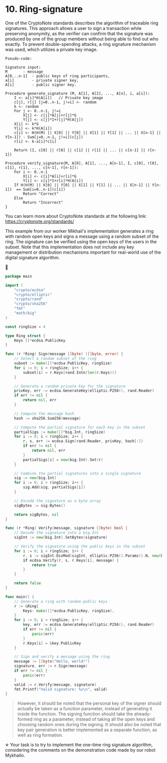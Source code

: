 # 10. Ring-signature
One of the CryptoNote standards describes the algorithm of traceable ring signatures. This approach allows a user
to sign a transaction while preserving anonymity, as the verifier can confirm that the signature was produced by
one of the group members without being able to find out who exactly. To prevent double-spending attacks, a ring
signature mechanism was used, which utilizes a private key image.

```
Pseudo-code:

Signature input:
M 		- message
A[0...n-1] 	- public keys of ring participants,
а[i]		- private signer key,
А[i] 		- public signer key.

Procedure generate_signature (M, A[1], A[2], ..., A[n], i, a[i]):
	I <- a[i]*H(A[i])	// Private key image
    c[j], r[j] [j=0..n-1, j!=i] <- random
    k <- random
    For j <- 0..n-1, j!=i
		X[j] <- c[j]*A[j]+r[j]*G
		Y[j] <- c[j]*I+r[j]*H(A[j])
    X[i] <- k*G
    Y[i] <- k*H(A[i])
    c[i] <- H(H(M) || X[0] || Y[0] || X[1] || Y[1] || ... || X[n-1] || Y[n-1]) - Sum[j=0..n-1, j!=i](c[j])
    r[i] <- k-a[i]*c[i]

    Return (I, c[0] || r[0] || c[1] || r[1] || ... || c[n-1] || r[n-1])

Procedure verify_signature(M, A[0], A[1], ..., A[n-1], I, c[0], r[0], c[1], r[1], ..., c[n-1], r[n-1]):
    For i <- 0..n-1
		X[i] <- c[i]*A[i]+r[i]*G
		Y[i] <- c[i]*I+r[i]*H(A[i])
    If H(H(M) || X[0] || Y[0] || X[1] || Y[1] || ... || X[n-1] || Y[n-1])  == Sum[i=0..n-1](c[i])
		Return "Correct"
    Else
		Return "Incorrect"
}
```
You can learn more about CryptoNote standards at the following link:
https://cryptonote.org/standards/

This example from our worker Mikhail's implementation generates a ring with random open keys and signs a message
using a random subset of the ring. The signature can be verified using the open keys of the users in the subset.
Note that this implementation does not include any key management or distribution mechanisms important for 
real-world use of the digital signature algorithm.

🤖

```go
package main

import (
	"crypto/ecdsa"
	"crypto/elliptic"
	"crypto/rand"
	"crypto/sha256"
	"fmt"
	"math/big"
)

const ringSize = 4

type Ring struct {
	Keys []*ecdsa.PublicKey
}

func (r *Ring) Sign(message []byte) ([]byte, error) {
	// Select a random subset of the ring
	subset := make([]*ecdsa.PublicKey, ringSize)
	for i := 0; i < ringSize; i++ {
		subset[i] = r.Keys[rand.Intn(len(r.Keys))]
	}

	// Generate a random private key for the signature
	privKey, err := ecdsa.GenerateKey(elliptic.P256(), rand.Reader)
	if err != nil {
		return nil, err
	}

	// Compute the message hash
	hash := sha256.Sum256(message)

	// Compute the partial signature for each key in the subset
	partialSigs := make([]*big.Int, ringSize)
	for i := 0; i < ringSize; i++ {
		r, s, err := ecdsa.Sign(rand.Reader, privKey, hash[:])
		if err != nil {
			return nil, err
		}
		partialSigs[i] = new(big.Int).Set(r)
	}

	// Combine the partial signatures into a single signature
	sig := new(big.Int)
	for i := 0; i < ringSize; i++ {
		sig.Add(sig, partialSigs[i])
	}

	// Encode the signature as a byte array
	sigBytes := sig.Bytes()

	return sigBytes, nil
}

func (r *Ring) Verify(message, signature []byte) bool {
	// Decode the signature into a big.Int
	sigInt := new(big.Int).SetBytes(signature)

	// Verify the signature using the public keys in the subset
	for i := 0; i < ringSize; i++ {
		r, s := sigInt.DivMod(sigInt, elliptic.P256().Params().N, new(big.Int))
		if ecdsa.Verify(r, s, r.Keys[i], message) {
			return true
		}
	}

	return false
}

func main() {
	// Generate a ring with random public keys
	r := &Ring{
		Keys: make([]*ecdsa.PublicKey, ringSize),
	}
	for i := 0; i < ringSize; i++ {
		key, err := ecdsa.GenerateKey(elliptic.P256(), rand.Reader)
		if err != nil {
			panic(err)
		}
		r.Keys[i] = &key.PublicKey
	}

	// Sign and verify a message using the ring
	message := []byte("Hello, world!")
	signature, err := r.Sign(message)
	if err != nil {
		panic(err)
	}
	valid := r.Verify(message, signature)
	fmt.Printf("Valid signature: %v\n", valid)
}

```

> However, it should be noted that the personal key of the signer should actually be taken as a function parameter,
instead of generating it inside the function. The signing function should take the already-formed ring as a parameter,
instead of taking all the open keys and choosing random ones during the signing. It should also be noted that key
pair generation is better implemented as a separate function, as well as ring formation.

✯ Your task is to try to implement the one-time ring signature algorithm, considering the comments on the demonstration code made by our robot Mykhailo.
